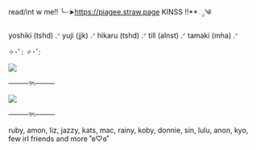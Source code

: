 read/int w me!!
ׂ╰┈➤https://piagee.straw.page 
KINSS !!**ೃ༄


yoshiki (tshd) .ᐟ
yuji (jjk) .ᐟ
hikaru (tshd) .ᐟ
till (alnst) .ᐟ
tamaki (mha) .ᐟ

✧･ﾟ: *✧･ﾟ:*

![](https://github.com/user-attachments/assets/c97dd498-5ed1-4571-82ce-04c152e2ca36)

────୨ৎ────

![](https://github.com/user-attachments/assets/d83384d9-d2f5-45fb-b541-34c6df446865)

────୨ৎ────

ruby, amon, liz, jazzy, kats, mac, rainy, koby, donnie, sin, lulu, anon, kyo, few irl friends and more ˚ʚ♡ɞ˚
